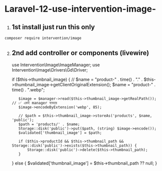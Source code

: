 # Laravel-12-use-intervention-image-


01.  1st install just run this only
     ------------------------------
    composer require intervention/image


02.  2nd add controller or components (livewire)
     --------------------------------------------
      use Intervention\Image\ImageManager;
      use Intervention\Image\Drivers\Gd\Driver;

      if ($this->thumbnail_image) {
            // $name = "product-" . time() . "." . $this->thumbnail_image->getClientOriginalExtension();
            $name = "product-" . time() . ".webp";

            $image = $manager->read($this->thumbnail_image->getRealPath()); // ✅ একই manager ব্যবহার
            $image->encodeByExtension('webp', 85);
            
            // $path = $this->thumbnail_image->storeAs('products', $name, 'public');
            $path = 'products/' . $name;
            Storage::disk('public')->put($path, (string) $image->encode());
            $validated['thumbnail_image'] = $path;

            if ($this->productId && $this->thumbnail_path && Storage::disk('public')->exists($this->thumbnail_path)) {
                Storage::disk('public')->delete($this->thumbnail_path);
            }
        } else {
            $validated['thumbnail_image'] = $this->thumbnail_path ?? null;
        }
